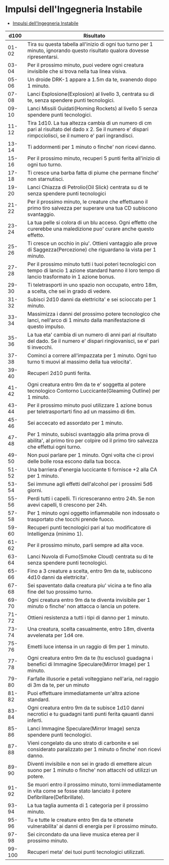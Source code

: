 # Impulsi dell'Ingegneria Instabile

- [Impulsi dell'Ingegneria Instabile](#impulsi-dellingegneria-instabile)

|d100|Risultato
|---|---
|01-02 |Tira su questa tabella all'inizio di ogni tuo turno per 1 minuto, ignorando questo risultato qualora dovesse ripresentarsi.
|03-04 |Per il prossimo minuto, puoi vedere ogni creatura invisibile che si trova nella tua linea visiva.
|05-06 |Un droide DRK-1 appare a 1.5m da te, svanendo dopo 1 minuto.
|07-08 |Lanci Esplosione(Explosion) al livello 3, centrata su di te, senza spendere punti tecnologici.
|09-10 |Lanci Missili Guidati(Homing Rockets) al livello 5 senza spendere punti tecnologici.
|11-12 |Tira 1d10. La tua altezza cambia di un numero di cm pari al risultato del dado x 2. Se il numero e' dispari rimpcciolisci, se il numero e' pari ingrandisci.
|13-14 |Ti addormenti per 1 minuto o finche' non ricevi danno.
|15-16 |Per il prossimo minuto, recuperi 5 punti ferita all'inizio di ogni tuo turno.
|17-18 |Ti cresce una barba fatta di piume che permane finche' non starnutisci.
|19-20 |Lanci Chiazza di Petrolio(Oil Slick) centrata su di te senza spendere punti tecnologici
|21-22 |Per il prossimo minuto, le creature che effettuano il primo tiro salvezza per superare una tua CD subiscono svantaggio.
|23-24 |La tua pelle si colora di un blu acceso. Ogni effetto che curerebbe una maledizione puo' curare anche questo effetto.
|25-26 |Ti cresce un occhio in piu'. Ottieni vantaggio alle prove di Saggezza(Percezione) che riguardano la vista per 1 minuto.
|27-28 |Per il prossimo minuto tutti i tuoi poteri tecnologici con tempo di lancio 1 azione standard hanno il loro tempo di lancio trasformato in 1 azione bonus.
|29-30 |Ti teletrasporti in uno spazio non occupato, entro 18m, a scelta, che sei in grado di vedere.
|31-32 |Subisci 2d10 danni da elettricita' e sei scioccato per 1 minuto.
|33-34 |Massimizza i danni del prossimo potere tecnologico che lanci, nell'arco di 1 minuto dalla manifestazione di questo impulso.
|35-36 |La tua eta' cambia di un numero di anni pari al risultato del dado. Se il numero e' dispari ringiovanisci, se e' pari ti invecchi.
|37-38 |Cominci a correre all'impazzata per 1 minuto. Ogni tuo turno ti muovi al massimo della tua velocita'.
|39-40 |Recuperi 2d10 punti ferita.
|41-42 |Ogni creatura entro 9m da te e' soggetta al potere tecnologico Contorno Luccicante(Gleaming Outline) per 1 minuto.
|43-44 |Per il prossimo minuto puoi utilizzare 1 azione bonus per teletrasportarti fino ad un massimo di 6m.
|45-46 |Sei accecato ed assordato per 1 minuto.
|47-48 |Per 1 minuto, subisci svantaggio alla prima prova di abilita', al primo tiro per colpire od il primo tiro salvezza che effettui ogni turno.
|49-50 |Non puoi parlare per 1 minuto. Ogni volta che ci provi delle bolle rosa escono dalla tua bocca.
|51-52 |Una barriera d'energia luccicante ti fornisce +2 alla CA per 1 minuto.
|53-54 |Sei immune agli effetti dell'alcohol per i prossimi 5d6 giorni.
|55-56 |Perdi tutti i capelli. Ti ricresceranno entro 24h. Se non avevi capelli, ti crescono per 24h.
|57-58 |Per 1 minuto ogni oggetto infiammabile non indossato o trasportato che tocchi prende fuoco.
|59-60 |Recuperi punti tecnologici pari al tuo modificatore di Intelligenza (minimo 1).
|61-62 |Per il prossimo minuto, parli sempre ad alta voce.
|63-64 |Lanci Nuvola di Fumo(Smoke Cloud) centrata su di te senza spendere punti tecnologici.
|65-66 |Fino a 3 creature a scelta, entro 9m da te, subiscono 4d10 danni da elettricita'.
|67-68 |Sei spaventato dalla creatura piu' vicina a te fino alla fine del tuo prossimo turno.
|69-70 |Ogni creatura entro 9m da te diventa invisibile per 1 minuto o finche' non attacca o lancia un potere.
|71-72 |Ottieni resistenza a tutti i tipi di danno per 1 minuto.
|73-74 |Una creatura, scelta casualmente, entro 18m, diventa avvelenata per 1d4 ore.
|75-76 |Emetti luce intensa in un raggio di 9m per 1 minuto.
|77-78 |Ogni creatura entro 9m da te (tu escluso) guadagna i benefici di Immagine Speculare(Mirror Image) per 1 minuto.
|79-80 |Farfalle illusorie e petali volteggiano nell'aria, nel raggio di 3m da te, per un minuto
|81-82 |Puoi effettuare immediatamente un'altra azione standard.
|83-84 |Ogni creatura entro 9m da te subisce 1d10 danni necrotici e tu guadagni tanti punti ferita qauanti danni inferti.
|85-86 |Lanci Immagine Speculare(Mirror Image) senza spendere punti tecnologici.
|87-88 |Vieni congelato da uno strato di carbonite e sei considerato paralizzato per 1 minuto o finche' non ricevi danno.
|89-90 |Diventi invisibile e non sei in grado di emettere alcun suono per 1 minuto o finche' non attacchi od utilizzi un potere.
|91-92 |Se muori entro il prossimo minuto, torni immediatamente in vita come se fosse stato lanciato il potere Defibrillare(Defibrillate).
|93-94 |La tua taglia aumenta di 1 categoria per il prossimo minuto.
|95-96 |Tu e tutte le creature entro 9m da te ottenete vulnerabilita' ai danni di energia per il prossimo minuto.
|97-98 |Sei circondato da una lieve musica eterea per il prossimo minuto.
|99-100 |Recuperi meta' dei tuoi punti tecnologici utilizzati.
